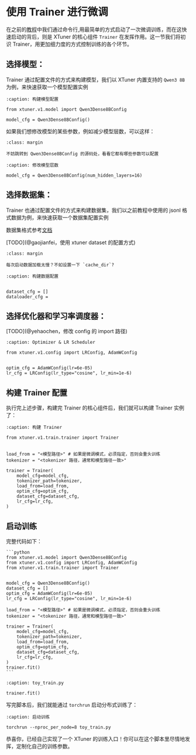 # 使用 Trainer 进行微调

在之前的[教程](../../get_started/sft.md)中我们通过命令行,用最简单的方式启动了一次微调训练，而在这快速启动的背后，则是 XTuner 的核心组件 `Trainer` 在发挥作用。这一节我们将初识 Trainer，用更加细力度的方式控制训练的各个环节。


## 选择模型：

Trainer 通过配置文件的方式来构建模型，我们以 XTuner 内置支持的 `Qwen3 8B` 为例，来快速获取一个模型配置实例

```{code-block} python
:caption: 构建模型配置

from xtuner.v1.model import Qwen3Dense8BConfig

model_cfg = Qwen3Dense8BConfig()
```

如果我们想修改模型的某些参数，例如减少模型层数，可以这样：

```{tip}
:class: margin

不妨跳转到 Qwen3Dense8BConfig 的源码处，看看它都有哪些参数可以配置
```

```{code-block} python
:caption: 修改模型层数

model_cfg = Qwen3Dense8BConfig(num_hidden_layers=16)
```


## 选择数据集：

Trainer 也通过配置文件的方式来构建数据集，我们以之前教程中使用的 jsonl 格式数据为例，来快速获取一个数据集配置实例

数据集格式参考[文档](../../get_started/sft.md#sft-dataset)

[TODO](@gaojianfei，使用 xtuner dataset 的配置方式)

```{tip}
:class: margin

每次启动数据加载太慢？不如设置一下 `cache_dir`?
```

```{code-block} python
:caption: 构建数据配置


dataset_cfg = []
dataloader_cfg = 

```


## 选择优化器和学习率调度器：

[TODO](@yehaochen，修改 config 的 import 路径)

```{code-block} python
:caption: Optimizer & LR Scheduler

from xtuner.v1.config import LRConfig, AdamWConfig


optim_cfg = AdamWConfig(lr=6e-05)
lr_cfg = LRConfig(lr_type="cosine", lr_min=1e-6)
```

## 构建 Trainer 配置


执行完上述步骤，构建完 Trainer 的核心组件后，我们就可以构建 Trainer 实例了：

```{code-block} python
:caption: 构建 Trainer

from xtuner.v1.train.trainer import Trainer


load_from = "<模型路径>" # 如果是微调模式，必须指定，否则会重头训练
tokenizer = "<tokenizer 路径，通常和模型路径一致>"

trainer = Trainer(
    model_cfg=model_cfg,
    tokenizer_path=tokenizer,
    load_from=load_from,
    optim_cfg=optim_cfg,
    dataset_cfg=dataset_cfg,
    lr_cfg=lr_cfg,
)

```


## 启动训练

完整代码如下：

````{toggle}
```python
from xtuner.v1.model import Qwen3Dense8BConfig
from xtuner.v1.config import LRConfig, AdamWConfig
from xtuner.v1.train.trainer import Trainer


model_cfg = Qwen3Dense8BConfig()
dataset_cfg = []
optim_cfg = AdamWConfig(lr=6e-05)
lr_cfg = LRConfig(lr_type="cosine", lr_min=1e-6)

load_from = "<模型路径>" # 如果是微调模式，必须指定，否则会重头训练
tokenizer = "<tokenizer 路径，通常和模型路径一致>"

trainer = Trainer(
    model_cfg=model_cfg,
    tokenizer_path=tokenizer,
    load_from=load_from,
    optim_cfg=optim_cfg,
    dataset_cfg=dataset_cfg,
    lr_cfg=lr_cfg,
)
trainer.fit()
```
````


```{code-block} python
:caption: toy_train.py

trainer.fit()
```

写完脚本后，我们就能通过 `torchrun` 启动分布式训练了：

```{code-block} bash
:caption: 启动训练

torchrun --nproc_per_node=8 toy_train.py
```

恭喜你，已经自己实现了一个 XTuner 的训练入口！你可以在这个脚本里尽情地发挥，定制化自己的训练参数。

